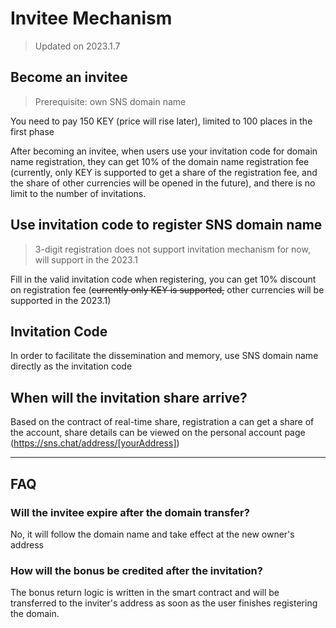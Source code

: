 # Invitee Mechanism
> Updated on 2023.1.7
## Become an invitee
> Prerequisite: own SNS domain name

You need to pay 150 KEY (price will rise later), limited to 100 places in the first phase

After becoming an invitee, when users use your invitation code for domain name registration, they can get 10% of the domain name registration fee (currently, only KEY is supported to get a share of the registration fee, and the share of other currencies will be opened in the future), and there is no limit to the number of invitations.

## Use invitation code to register SNS domain name
> 3-digit registration does not support invitation mechanism for now, will support in the 2023.1

Fill in the valid invitation code when registering, you can get 10% discount on registration fee (~~currently only KEY is supported,~~ other currencies will be supported in the 2023.1)

## Invitation Code
In order to facilitate the dissemination and memory, use SNS domain name directly as the invitation code

## When will the invitation share arrive?
Based on the contract of real-time share, registration a can get a share of the account, share details can be viewed on the personal account page (https://sns.chat/address/[yourAddress])

---

## FAQ
### Will the invitee expire after the domain transfer?
No, it will follow the domain name and take effect at the new owner's address
### How will the bonus be credited after the invitation?
The bonus return logic is written in the smart contract and will be transferred to the inviter's address as soon as the user finishes registering the domain.
